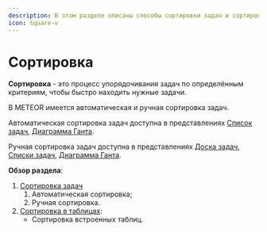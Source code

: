 ```yaml
---
description: В этом разделе описаны способы сортировки задач и сортировки в таблице
icon: square-v
---
```


# Сортировка

**Сортировка** - это процесс упорядочивания задач по определённым критериям, чтобы быстро находить нужные задачи.

В METEOR имеется автоматическая и ручная сортировка задач.

Автоматическая сортировка задач доступна в представлениях [Список задач](../spiski-zadach/nastroika-spiska-zadach.md), [Диаграмма Ганта](../diagramma-ganta/zadachi-na-diagramme-ganta.md).

Ручная сортировка задач доступна в представлениях [Доска задач](../doski/zadachi-na-doske.md), [Списки задач](../spiski-zadach/nastroika-spiska-zadach.md), [Диаграмма Ганта](../diagramma-ganta/zadachi-na-diagramme-ganta.md).

**Обзор раздела**:

1. [Сортировка задач](sortirovka-zadach.md)
   1. Автоматическая сортировка;
   2. Ручная сортировка.
2. [Сортировка в таблицах](sortirovka-v-tablicakh.md):
   * Сортировка встроенных таблиц.

